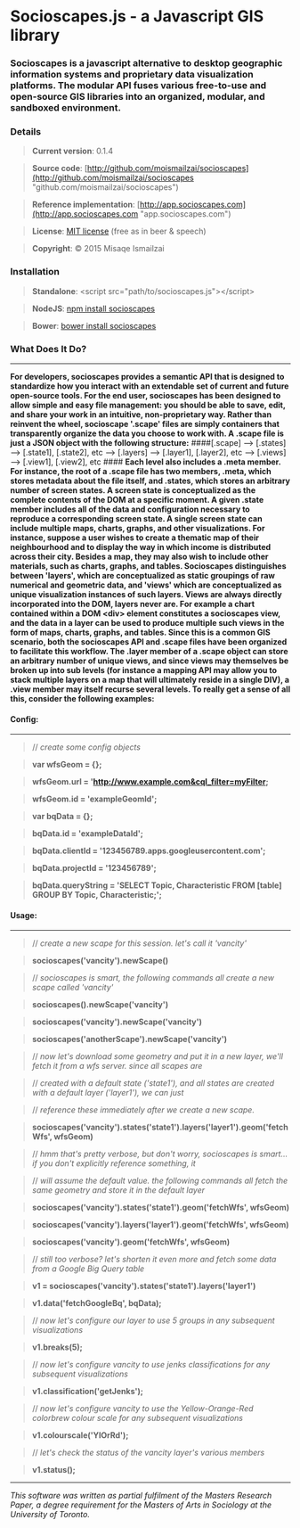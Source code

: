 # Socioscapes.js -  a Javascript GIS library

### Socioscapes is a javascript alternative to desktop geographic information systems and proprietary data visualization platforms. The modular API fuses various free-to-use and open-source GIS libraries into an organized, modular, and sandboxed environment.

### Details
>**Current version**:     0.1.4

>**Source code**:     [http://github.com/moismailzai/socioscapes](http://github.com/moismailzai/socioscapes "github.com/moismailzai/socioscapes")
 
>**Reference implementation**:  [http://app.socioscapes.com](http://app.socioscapes.com "app.socioscapes.com")
 
>**License**:         [MIT license](http://opensource.org/licenses/MIT "MIT license") (free as in beer & speech)
 
>**Copyright**:       &copy; 2015 Misaqe Ismailzai

### Installation
> **Standalone**: \<script src="path/to/socioscapes.js"\>\</script\>
 
> **NodeJS**: [npm install socioscapes](https://www.npmjs.com/package/socioscapes)
 
> **Bower**: [bower install socioscapes](http://bower.io/search/?q=socioscapes)

### What Does It Do?
***

**For developers, socioscapes provides a semantic API that is designed to standardize how you interact with an 
extendable set of current and future open-source tools. For the end user, socioscapes has been designed to allow simple 
and easy file management: you should be able to save, edit, and share your work in an intuitive, non-proprietary way. 
Rather than reinvent the wheel, socioscape '.scape' files are simply containers that transparently organize the data you 
choose to work with. A .scape file is just a JSON object with the following structure:**
####[.scape] --> [.states] --> [.state1], [.state2], etc --> [.layers] --> [.layer1], [.layer2], etc --> [.views] --> [.view1], [.view2], etc #### 
**Each level also includes a .meta member. For instance, the root of a .scape file has two members, .meta, which stores 
metadata about the file itself, and .states, which stores an arbitrary number of screen states. A screen state is 
conceptualized as the complete contents of the DOM at a specific moment. A given .state member includes all of the data 
and configuration necessary to reproduce a corresponding screen state. A single screen state can include multiple maps, 
charts, graphs, and other visualizations. For instance, suppose a user wishes to create a thematic map of their 
neighbourhood and to display the way in which income is distributed across their city. Besides a map, they may also wish 
to include other materials, such as charts, graphs, and tables. Socioscapes distinguishes between 'layers', which are 
conceptualized as static groupings of raw numerical and geometric data, and 'views' which are conceptualized as 
unique visualization instances of such layers. Views are always directly incorporated into the DOM, layers never are. 
For example a chart contained within a DOM \<div\> element constitutes a socioscapes view, and the data in a layer can be 
used to produce multiple such views in the form of maps, charts, graphs, and tables. Since this is a common GIS 
scenario, both the socioscapes API and .scape files have been organized to facilitate this workflow. The .layer member 
of a .scape object can store an arbitrary number of unique views, and since views may themselves be broken up into sub 
levels (for instance a mapping API may allow you to stack multiple layers on a map that will ultimately reside in a 
single DIV), a .view member may itself recurse several levels. To really get a sense of all this, consider the following 
examples:**

#### Config:
***

>// *create some config objects*

>**var wfsGeom = {};** 

>**wfsGeom.url = 'http://www.example.com&cql_filter=myFilter;** 

>**wfsGeom.id = 'exampleGeomId';** 

>**var bqData = {};**

>**bqData.id = 'exampleDataId';**

>**bqData.clientId = '123456789.apps.googleusercontent.com';**

>**bqData.projectId = '123456789';** 

>**bqData.queryString = 'SELECT Topic, Characteristic FROM [table] GROUP BY Topic, Characteristic;';**

#### Usage:
*** 

>// *create a new scape for this session. let's call it 'vancity'*

>**socioscapes('vancity').newScape()** 

>// *socioscapes is smart, the following commands all create a new scape called 'vancity'*

>**socioscapes().newScape('vancity')** 
 
>**socioscapes('vancity').newScape('vancity')**

>**socioscapes('anotherScape').newScape('vancity')**

>// *now let's download some geometry and put it in a new layer, we'll fetch it from a wfs server. since all scapes are*

>// *created with a default state ('state1'), and all states are created with a default layer ('layer1'), we can just* 

>// *reference these immediately after we create a new scape.*

>**socioscapes('vancity').states('state1').layers('layer1').geom('fetchWfs', wfsGeom)**

>// *hmm that's pretty verbose, but don't worry, socioscapes is smart... if you don't explicitly reference something, it*

>// *will assume the default value. the following commands all fetch the same geometry and store it in the default layer*

>**socioscapes('vancity').states('state1').geom('fetchWfs', wfsGeom)**

>**socioscapes('vancity').layers('layer1').geom('fetchWfs', wfsGeom)**

>**socioscapes('vancity').geom('fetchWfs', wfsGeom)**

>// *still too verbose? let's shorten it even more and fetch some data from a Google Big Query table*

>**v1 = socioscapes('vancity').states('state1').layers('layer1')**

>**v1.data('fetchGoogleBq', bqData);**

>// *now let's configure our layer to use 5 groups in any subsequent visualizations*

>**v1.breaks(5);**

>// *now let's configure vancity to use jenks classifications for any subsequent visualizations*

>**v1.classification('getJenks');**

>// *now let's configure vancity to use the Yellow-Orange-Red colorbrew colour scale for any subsequent visualizations*

>**v1.colourscale('YlOrRd');**

>// *let's check the status of the vancity layer's various members*

>**v1.status();**

***

*This software was written as partial fulfilment of the Masters Research Paper, a degree requirement for the Masters of Arts in Sociology at the University of Toronto.*